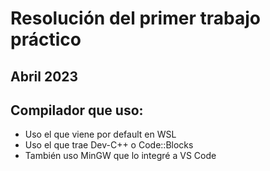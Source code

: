 # Resolución del primer trabajo práctico
## Abril 2023

## Compilador que uso: 
- Uso el que viene por default en WSL
- Uso el que trae Dev-C++ o Code::Blocks
- También uso MinGW que lo integré a VS Code